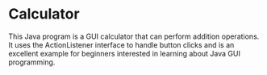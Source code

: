 # Calculator
This Java program is a GUI calculator that can perform addition operations. It uses the ActionListener interface to handle button clicks and is an excellent example for beginners interested in learning about Java GUI programming.

